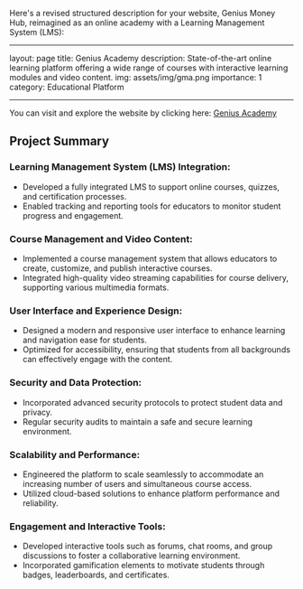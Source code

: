 Here's a revised structured description for your website, Genius Money Hub, reimagined as an online academy with a Learning Management System (LMS):

---
layout: page
title: Genius Academy
description: State-of-the-art online learning platform offering a wide range of courses with interactive learning modules and video content.
img: assets/img/gma.png
importance: 1
category: Educational Platform

---

You can visit and explore the website by clicking here: <a href="https://www.geniusmoneyhub.com/">Genius Academy</a>

<h2>Project Summary</h2>

<h3>Learning Management System (LMS) Integration:</h3>
<ul>
  <li>Developed a fully integrated LMS to support online courses, quizzes, and certification processes.</li>
  <li>Enabled tracking and reporting tools for educators to monitor student progress and engagement.</li>
</ul>

<h3>Course Management and Video Content:</h3>
<ul>
  <li>Implemented a course management system that allows educators to create, customize, and publish interactive courses.</li>
  <li>Integrated high-quality video streaming capabilities for course delivery, supporting various multimedia formats.</li>
</ul>

<h3>User Interface and Experience Design:</h3>
<ul>
  <li>Designed a modern and responsive user interface to enhance learning and navigation ease for students.</li>
  <li>Optimized for accessibility, ensuring that students from all backgrounds can effectively engage with the content.</li>
</ul>

<h3>Security and Data Protection:</h3>
<ul>
  <li>Incorporated advanced security protocols to protect student data and privacy.</li>
  <li>Regular security audits to maintain a safe and secure learning environment.</li>
</ul>

<h3>Scalability and Performance:</h3>
<ul>
  <li>Engineered the platform to scale seamlessly to accommodate an increasing number of users and simultaneous course access.</li>
  <li>Utilized cloud-based solutions to enhance platform performance and reliability.</li>
</ul>

<h3>Engagement and Interactive Tools:</h3>
<ul>
  <li>Developed interactive tools such as forums, chat rooms, and group discussions to foster a collaborative learning environment.</li>
  <li>Incorporated gamification elements to motivate students through badges, leaderboards, and certificates.</li>
</ul>
